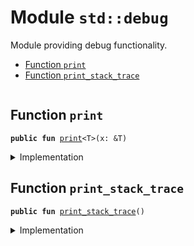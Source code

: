 
<a name="std_debug"></a>

# Module `std::debug`

Module providing debug functionality.


-  [Function `print`](#std_debug_print)
-  [Function `print_stack_trace`](#std_debug_print_stack_trace)


<pre><code></code></pre>



<a name="std_debug_print"></a>

## Function `print`



<pre><code><b>public</b> <b>fun</b> <a href="../../dependencies/std/debug.md#std_debug_print">print</a>&lt;T&gt;(x: &T)
</code></pre>



<details>
<summary>Implementation</summary>


<pre><code><b>public</b> <b>native</b> <b>fun</b> <a href="../../dependencies/std/debug.md#std_debug_print">print</a>&lt;T&gt;(x: &T);
</code></pre>



</details>

<a name="std_debug_print_stack_trace"></a>

## Function `print_stack_trace`



<pre><code><b>public</b> <b>fun</b> <a href="../../dependencies/std/debug.md#std_debug_print_stack_trace">print_stack_trace</a>()
</code></pre>



<details>
<summary>Implementation</summary>


<pre><code><b>public</b> <b>native</b> <b>fun</b> <a href="../../dependencies/std/debug.md#std_debug_print_stack_trace">print_stack_trace</a>();
</code></pre>



</details>

